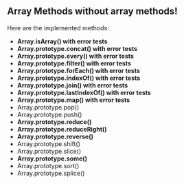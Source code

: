 ## Array Methods without array methods!

Here are the implemented methods:

- **Array.isArray() with error tests**
- **Array.prototype.concat() with error tests**
- **Array.prototype.every() with error tests**
- **Array.prototype.filter() with error tests**
- **Array.prototype.forEach() with error tests**
- **Array.prototype.indexOf() with error tests**
- **Array.prototype.join() with error tests**
- **Array.prototype.lastIndexOf() with error tests**
- **Array.prototype.map() with error tests**
- Array.prototype.pop()
- Array.prototype.push()
- **Array.prototype.reduce()**
- **Array.prototype.reduceRight()**
- **Array.prototype.reverse()**
- Array.prototype.shift()
- Array.prototype.slice()
- **Array.prototype.some()**
- Array.prototype.sort()
- Array.prototype.splice()